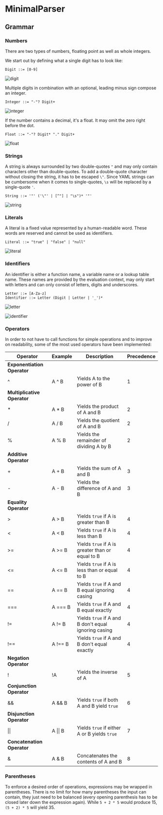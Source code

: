 # MinimalParser

## Grammar

### Numbers

There are two types of numbers, floating point as well as whole integers.

We start out by defining what a single digit has to look like:

```ebnf
Digit ::= [0-9]
```

![digit](readme_images/railroad_digit.png)

Multiple digits in combination with an optional, leading minus sign compose an integer.

```ebnf
Integer ::= "-"? Digit+
```
![integer](readme_images/railroad_integer.png)

If the number contains a decimal, it's a float. It may omit the zero right before the dot.

```ebnf
Float ::= "-"? Digit* "." Digit+
```
![float](readme_images/railroad_float.png)

### Strings

A string is always surrounded by two double-quotes `"` and may only contain characters other than
double-quotes. To add a double-quote character without closing the string, it has to be escaped `\"`.
Since YAML strings can be cumbersome when it comes to single-quotes, `\s` will be replaced by a single-quote `'`.

```ebnf
String ::= '"' ('\"' | [^"] | "\s")* '"'
```

![string](readme_images/railroad_string.png)


### Literals

A literal is a fixed value represented by a human-readable word. These words are reserved and cannot be used as identifiers.

```ebnf
Literal ::= "true" | "false" | "null"
```

![literal](readme_images/railroad_literal.png)

### Identifiers

An identifier is either a function name, a variable name or a lookup table name. These names are provided by the
evaluation context, may only start with letters and can only consist of letters, digits and underscores.

```ebnf
Letter ::= [A-Za-z]
Identifier ::= Letter (Digit | Letter | '_')*
```
![letter](readme_images/railroad_letter.png)

![identifier](readme_images/railroad_identifier.png)

### Operators

In order to not have to call functions for simple operations and to improve on readability,
some of the most used operators have been implemented:

| Operator                    | Example          | Description                                          | Precedence |
|-----------------------------|------------------|------------------------------------------------------|------------|
| **Exponentiation Operator** |
| ^                           | A ^ B            | Yields A to the power of B                           | 1          |
| **Multiplicative Operator** |
| *                           | A * B            | Yields the product of A and B                        | 2          |
| /                           | A / B            | Yields the quotient of A and B                       | 2          |
| %                           | A % B            | Yields the remainder of dividing A by B              | 2          |
| **Additive Operator**       |
| +                           | A + B            | Yields the sum of A and B                            | 3          |
| -                           | A - B            | Yields the difference of A and B                     | 3          |
| **Equality Operator**       |
| \>                          | A \> B           | Yields `true` if A is greater than B                 | 4          |
| <                           | A < B            | Yields `true` if A is less than B                    | 4          |
| \>=                         | A \>= B          | Yields `true` if A is greater than or equal to B     | 4          |
| <=                          | A <= B           | Yields `true` if A is less than or equal to B        | 4          |
| ==                          | A == B           | Yields `true` if A and B equal ignoring casing       | 4          |
| ===                         | A === B          | Yields `true` if A and B equal exactly               | 4          |
| !=                          | A != B           | Yields `true` if A and B don't equal ignoring casing | 4          |
| !==                         | A !== B          | Yields `true` if A and B don't equal exactly         | 4          |
| **Negation Operator**       |
| !                           | !A               | Yields the inverse of A                              | 5          |
| **Conjunction Operator**    |
| &&                          | A && B           | Yields `true` if both A and B yield `true`           | 6          |
| **Disjunction Operator**    |
| &#124;&#124;                | A &#124;&#124; B | Yields `true` if either A or B yields `true`         | 7          |
| **Concatenation Operator**  |
| &                           | A & B            | Concatenates the contents of A and B                 | 8          |

### Parentheses

To enforce a desired order of operations, expressions may be wrapped in parentheses. There is no limit for how many
parentheses the input can contain, they just need to be balanced (every opening parenthesis has to be closed later
down the expression again). While `5 + 2 * 5` would produce 15, `(5 + 2) * 5` will yield 35.